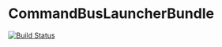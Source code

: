 # CommandBusLauncherBundle

[![Build Status](https://travis-ci.org/ClearcodeHQ/CommandBusLauncherBundle.svg?branch=master)](https://travis-ci.org/ClearcodeHQ/CommandBusLauncherBundle)
